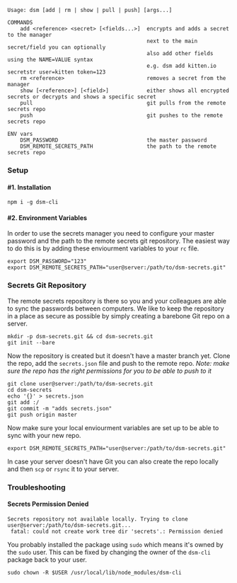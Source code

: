 ```
Usage: dsm [add | rm | show | pull | push] [args...]

COMMANDS
    add <reference> <secret> [<fields...>]  encrypts and adds a secret to the manager
                                            next to the main secret/field you can optionally
                                            also add other fields using the NAME=VALUE syntax
                                            e.g. dsm add kitten.io secretstr user=kitten token=123
    rm <reference>                          removes a secret from the manager
    show [<reference>] [<field>]            either shows all encrypted secrets or decrypts and shows a specific secret
    pull                                    git pulls from the remote secrets repo
    push                                    git pushes to the remote secrets repo

ENV vars
    DSM_PASSWORD                            the master password
    DSM_REMOTE_SECRETS_PATH                 the path to the remote secrets repo
```

### Setup

#### \#1. Installation
```
npm i -g dsm-cli
```
#### \#2. Environment Variables
In order to use the secrets manager you need to configure your master password and the path to the remote secrets git repository. The easiest way to do this is by adding these enviourment variables to your `rc` file.
```
export DSM_PASSWORD="123"
export DSM_REMOTE_SECRETS_PATH="user@server:/path/to/dsm-secrets.git"
```

### Secrets Git Repository
The remote secrets repository is there so you and your colleagues are able to sync the passwords between computers. We like to keep the repository in a place as secure as possible by simply creating a barebone Git repo on a server.
```
mkdir -p dsm-secrets.git && cd dsm-secrets.git
git init --bare
```

Now the repository is created but it doesn't have a master branch yet. Clone the repo, add the `secrets.json` file and push to the remote repo. *Note: make sure the repo has the right permissions for you to be able to push to it*
```
git clone user@server:/path/to/dsm-secrets.git
cd dsm-secrets
echo '{}' > secrets.json
git add :/
git commit -m "adds secrets.json"
git push origin master
```

Now make sure your local enviourment variables are set up to be able to sync with your new repo.
```
export DSM_REMOTE_SECRETS_PATH="user@server:/path/to/dsm-secrets.git"
```

In case your server doesn't have Git you can also create the repo locally and then `scp` or `rsync` it to your server.

### Troubleshooting

#### Secrets Permission Denied
```
Secrets repository not available locally. Trying to clone user@server:/path/to/dsm-secrets.git...
 fatal: could not create work tree dir 'secrets'.: Permission denied
```
You probably installed the package using `sudo` which means it's owned by the `sudo` user. This can be fixed by changing the owner of the `dsm-cli` package back to your user.
```
sudo chown -R $USER /usr/local/lib/node_modules/dsm-cli
```
